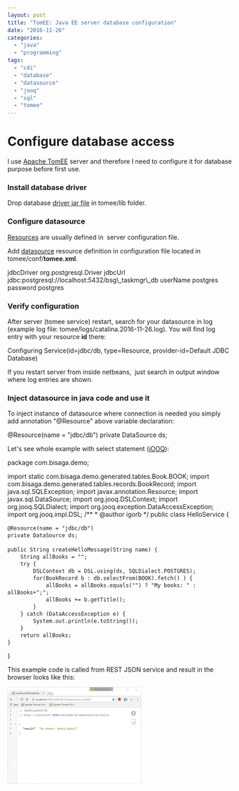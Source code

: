 ```yaml
---
layout: post
title: "TomEE: Java EE server database configuration"
date: "2016-11-26"
categories: 
  - "java"
  - "programming"
tags: 
  - "cdi"
  - "database"
  - "datasource"
  - "jooq"
  - "sql"
  - "tomee"
---
```


# Configure database access

I use [Apache TomEE](http://tomee.apache.org/index.html) server and therefore I need to configure it for database purpose before first use.

### Install database driver

Drop database [driver jar file](https://jdbc.postgresql.org/download.html) in tomee/lib folder.

### Configure datasource

[Resources](http://tomee.apache.org/containers-and-resources.html) are usually defined in  server configuration file.

Add [datasource](http://tomee.apache.org/common-datasource-configurations.html) resource definition in configuration file located in  tomee/conf/**tomee.xml**.

<?xml version="1.0" encoding="UTF-8"?>
<tomee>  
  <Resource id="jdbc/db" type="javax.sql.DataSource">
    jdbcDriver org.postgresql.Driver
    jdbcUrl jdbc:postgresql://localhost:5432/bsg\_taskmgr\_db
    userName postgres
    password postgres
  </Resource>
</tomee>

### Verify configuration

After server (tomee service) restart, search for your datasource in log (example log file: tomee/logs/catalina.2016-11-26.log). You will find log entry with your resource **id** there:

Configuring Service(id=jdbc/db, type=Resource, provider-id=Default JDBC Database)

If you restart server from inside netbeans,  just search in output window where log entries are shown.

### Inject datasource in java code and use it

To inject instance of datasource where connection is needed you simply add annotation "@Resource" above variable declaration:

@Resource(name = "jdbc/db")
private DataSource ds;

Let's see whole example with select statement ([jOOQ](http://www.jooq.org/)):

package com.bisaga.demo;

import static com.bisaga.demo.generated.tables.Book.BOOK;
import com.bisaga.demo.generated.tables.records.BookRecord;
import java.sql.SQLException;
import javax.annotation.Resource;
import javax.sql.DataSource;
import org.jooq.DSLContext;
import org.jooq.SQLDialect;
import org.jooq.exception.DataAccessException;
import org.jooq.impl.DSL;
/\*\*
 \* @author igorb
 \*/
public class HelloService {

    @Resource(name = "jdbc/db")
    private DataSource ds;    

    public String createHelloMessage(String name) {
        String allBooks = "";
        try {
            DSLContext db = DSL.using(ds, SQLDialect.POSTGRES);
            for(BookRecord b : db.selectFrom(BOOK).fetch() ) {
                allBooks = allBooks.equals("") ? "My books: " : allBooks+";";
                allBooks += b.getTitle();
            }
        } catch (DataAccessException e) {
            System.out.println(e.toString());
        }
        return allBooks;
    }    
}

This example code is called from REST JSON service and result in the browser looks like this:

[![2016-11-26-16_38_26-localhost_8080_helloworld_webresources_hello](assets/images/2016-11-26-16_38_26-localhost_8080_HelloWorld_webresources_hello-300x217.png)](http://bisaga.com/blog/wp-content/uploads/2016/11/2016-11-26-16_38_26-localhost_8080_HelloWorld_webresources_hello.png)
